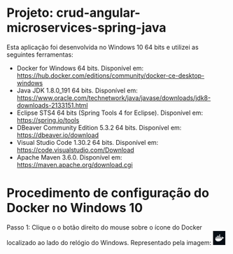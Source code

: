 # Projeto: crud-angular-microservices-spring-java

Esta aplicação foi desenvolvida no Windows 10 64 bits e utilizei as seguintes ferramentas:

* Docker for Windows 64 bits. Disponível em: https://hub.docker.com/editions/community/docker-ce-desktop-windows
* Java JDK 1.8.0_191 64 bits. Disponível em: https://www.oracle.com/technetwork/java/javase/downloads/jdk8-downloads-2133151.html
* Eclipse STS4 64 bits (Spring Tools 4 for Eclipse). Disponível em: https://spring.io/tools
* DBeaver Community Edition 5.3.2 64 bits. Disponível em: https://dbeaver.io/download
* Visual Studio Code 1.30.2 64 bits. Disponível em: https://code.visualstudio.com/Download
* Apache Maven 3.6.0. Disponível em: https://maven.apache.org/download.cgi

# Procedimento de configuração do Docker no Windows 10

Passo 1: Clique o o botão direito do mouse sobre o ícone do Docker localizado ao lado do relógio do Windows. Representado pela imagem:
![Ícone do Docker localizado ao lado do relógio do Windows](documentation/docker-01.png?raw=true "Ícone do Docker localizado ao lado do relógio do Windows")
